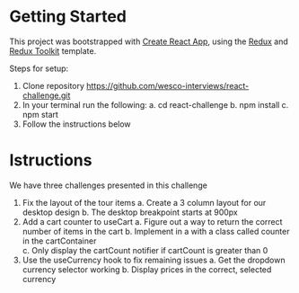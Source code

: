 # Getting Started 

This project was bootstrapped with [Create React App](https://github.com/facebook/create-react-app), using the [Redux](https://redux.js.org/) and [Redux Toolkit](https://redux-toolkit.js.org/) template.

Steps for setup:
  1. Clone repository https://github.com/wesco-interviews/react-challenge.git
  2. In your terminal run the following:
    a. cd react-challenge
    b. npm install
    c. npm start
  3. Follow the instructions below

# Istructions

We have three challenges presented in this challenge
  1. Fix the layout of the tour items
    a. Create a 3 column layout for our desktop design
    b. The desktop breakpoint starts at 900px
  2. Add a cart counter to useCart
    a. Figure out a way to return the correct number of items in the cart
    b. Implement in a <span> with a class called counter in the cartContainer <div>
    c. Only display the cartCount notifier if cartCount is greater than 0
  3. Use the useCurrency hook to fix remaining issues
    a. Get the dropdown currency selector working
    b. Display prices in the correct, selected currency
    
